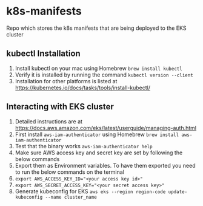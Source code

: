 # k8s-manifests
Repo which stores the k8s manifests that are being deployed to the EKS cluster

## kubectl Installation
1. Install kubectl on your mac using Homebrew `brew install kubectl`
2. Verify it is installed by running the command `kubectl version --client`
3. Installation for other platforms is listed at https://kubernetes.io/docs/tasks/tools/install-kubectl/

## Interacting with EKS cluster
1. Detailed instructions are at https://docs.aws.amazon.com/eks/latest/userguide/managing-auth.html
2. First install `aws-iam-authenticator` using Homebrew `brew install aws-iam-authenticator`
3. Test that the binary works `aws-iam-authenticator help`
4. Make sure AWS access key and secret key are set by following the below commands
5. Export them as Environment variables. To have them exported you need to run the below commands on the terminal
6. `export AWS_ACCESS_KEY_ID="<your access key id>"` 
7. `export AWS_SECRET_ACCESS_KEY="<your secret access key>"` 
8. Generate kubeconfig for EKS `aws eks --region region-code update-kubeconfig --name cluster_name`
